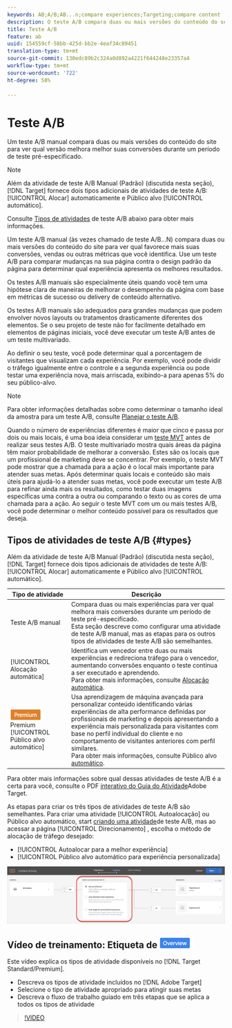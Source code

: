 ```yaml
---
keywords: AB;A/B;AB...n;compare experiences;Targeting;compare content
description: O teste A/B compara duas ou mais versões do conteúdo do seu site para ver qual versão melhora suas conversões durante um período de teste pré-especificado.
title: Teste A/B
feature: ab
uuid: 154559cf-58bb-425d-bb2e-4eaf34c89451
translation-type: tm+mt
source-git-commit: 130edc89b2c324a0d892a4221f644248e23357a4
workflow-type: tm+mt
source-wordcount: '722'
ht-degree: 58%

---
```



# Teste A/B

Um teste A/B manual compara duas ou mais versões do conteúdo do site para ver qual versão melhora melhor suas conversões durante um período de teste pré-especificado.

>[!NOTE]
>
>Além da atividade de teste A/B Manual (Padrão) (discutida nesta seção), [!DNL Target] fornece dois tipos adicionais de atividades de teste A/B: [!UICONTROL Alocar] automaticamente e Público alvo [!UICONTROL automático].
>
>Consulte [Tipos de atividades](#types) de teste A/B abaixo para obter mais informações.

Um teste A/B manual (às vezes chamado de teste A/B...N) compara duas ou mais versões do conteúdo do site para ver qual favorece mais suas conversões, vendas ou outras métricas que você identifica. Use um teste A/B para comparar mudanças na sua página contra o design padrão da página para determinar qual experiência apresenta os melhores resultados.

Os testes A/B manuais são especialmente úteis quando você tem uma hipótese clara de maneiras de melhorar o desempenho da página com base em métricas de sucesso ou delivery de conteúdo alternativo.

Os testes A/B manuais são adequados para grandes mudanças que podem envolver novos layouts ou tratamentos drasticamente diferentes dos elementos. Se o seu projeto de teste não for facilmente detalhado em elementos de páginas iniciais, você deve executar um teste A/B antes de um teste multivariado.

Ao definir o seu teste, você pode determinar qual a porcentagem de visitantes que visualizam cada experiência. Por exemplo, você pode dividir o tráfego igualmente entre o controle e a segunda experiência ou pode testar uma experiência nova, mais arriscada, exibindo-a para apenas 5% do seu público-alvo.

>[!NOTE]
>
>Para obter informações detalhadas sobre como determinar o tamanho ideal da amostra para um teste A/B, consulte [Planejar o teste A/B](../../c-activities/t-test-ab/sample-size-determination.md#concept_2801F552DB874C20B8A17C1B774C0383).

Quando o número de experiências diferentes é maior que cinco e passa por dois ou mais locais, é uma boa ideia considerar um [teste MVT](/help/c-activities/c-multivariate-testing/multivariate-testing.md) antes de realizar seus testes A/B. O teste multivariado mostra quais áreas da página têm maior probabilidade de melhorar a conversão. Estes são os locais que um profissional de marketing deve se concentrar. Por exemplo, o teste MVT pode mostrar que a chamada para a ação é o local mais importante para atender suas metas. Após determinar quais locais e conteúdo são mais úteis para ajudá-lo a atender suas metas, você pode executar um teste A/B para refinar ainda mais os resultados, como testar duas imagens específicas uma contra a outra ou comparando o texto ou as cores de uma chamada para a ação. Ao seguir o teste MVT com um ou mais testes A/B, você pode determinar o melhor conteúdo possível para os resultados que deseja.

## Tipos de atividades de teste A/B {#types}

Além da atividade de teste A/B Manual (Padrão) (discutida nesta seção), [!DNL Target] fornece dois tipos adicionais de atividades de teste A/B: [!UICONTROL Alocar] automaticamente e Público alvo [!UICONTROL automático].

| Tipo de atividade | Descrição |
| --- | --- |
| Teste A/B manual | Compara duas ou mais experiências para ver qual melhora mais conversões durante um período de teste pré-especificado. <br>Esta seção descreve como configurar uma atividade de teste A/B manual, mas as etapas para os outros tipos de atividades de teste A/B são semelhantes. |
| [!UICONTROL Alocação automática] | Identifica um vencedor entre duas ou mais experiências e redireciona tráfego para o vencedor, aumentando conversões enquanto o teste continua a ser executado e aprendendo. <br>Para obter mais informações, consulte [Alocação automática](/help/c-activities/automated-traffic-allocation/automated-traffic-allocation.md). |
| ![Etiqueta](/help/assets/premium.png) Premium [!UICONTROL Público alvo automático] | Usa aprendizagem de máquina avançada para personalizar conteúdo identificando várias experiências de alta performance definidas por profissionais de marketing e depois apresentando a experiência mais personalizada para visitantes com base no perfil individual do cliente e no comportamento de visitantes anteriores com perfil similares. <br>Para obter mais informações, consulte Público alvo [automático](/help/c-activities/auto-target-to-optimize.md). |

Para obter mais informações sobre qual dessas atividades de teste A/B é a certa para você, consulte o PDF [interativo do Guia do Atividade](/help/c-activities/target-activities-guide.md)Adobe Target.

As etapas para criar os três tipos de atividades de teste A/B são semelhantes. Para criar uma atividade [!UICONTROL Autoalocação] ou Público alvo  automático, start [criando uma atividade](/help/c-activities/t-test-ab/t-test-create-ab/test-create-ab.md)de teste A/B, mas ao acessar a página [!UICONTROL Direcionamento] , escolha o método de alocação de tráfego desejado:

* [!UICONTROL Autoalocar para a melhor experiência]
* [!UICONTROL Público alvo automático para experiência personalizada]

![Configurações do Método de Alocação de Tráfego](/help/c-activities/t-test-ab/t-test-create-ab/assets/traffic-allocation-method.png)

## Vídeo de treinamento: Etiqueta de ![Visão Geral de Tipos de atividades (9:03)](/help/assets/overview.png)

Este vídeo explica os tipos de atividade disponíveis no [!DNL Target Standard/Premium].

* Descreva os tipos de atividade incluídos no [!DNL Adobe Target]
* Selecione o tipo de atividade apropriado para atingir suas metas
* Descreva o fluxo de trabalho guiado em três etapas que se aplica a todos os tipos de atividade

>[!VIDEO](https://video.tv.adobe.com/v/17386)
